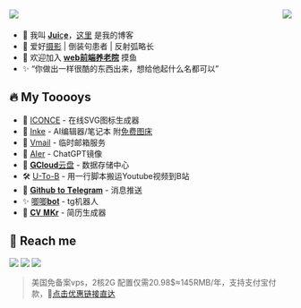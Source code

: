 <h1>
<img src='https://readme-typing-svg.herokuapp.com?vCenter=true&height=25&lines=%F0%9D%91%AF%F0%9D%92%86%F0%9D%92%86%F0%9D%92%86%F0%9D%92%86%F0%9D%92%86%F0%9D%92%86%F0%9D%92%86%F0%9D%92%86%F0%9D%92%93%F0%9D%92%86~'/>
  <img align='right' src="https://hits.seeyoufarm.com/api/count/incr/badge.svg?url=https%3A%2F%2Fgithub.com%2Fyesmore%2Fhit-counter&count_bg=%2379C83D&title_bg=%23555555&icon=awesomelists.svg&icon_color=%230AFFAB&title=visitor&edge_flat=true" /> 	
</h1>

<!-- <img align='right' width='50%' alt='readme' src="https://github-readme-stats-git-masterrstaa-rickstaa.vercel.app/api?username=yesmore&show_icons=true&theme=react" /> -->

- 👴 我叫 <a href='https://dev.yesmore.cc'>𝐉𝐮𝐢ç𝐞</a>，<a href='https://dev.yesmore.cc'>这里</a> 是我的博客
- 🚀 爱好<a href='https://500px.com.cn/community/user-details/816c1507a4879ad3a9ab28b2cdf655701'>摄影</a> | 倒装句患者 | 反射弧略长</li> 
- 💁 欢迎加入 [**web前端养老院**](#-reach-me) 摸鱼
- ✨ “你做出一样很酷的东西出来，想给他起什么名都可以”

## 🔥 My Tooooys

<!--<a href="https://github.com/yesmore/inke"><img align='right' width='50%' src='https://github-readme-stats-git-masterrstaa-rickstaa.vercel.app/api/top-langs/?username=yesmore&layout=compact&hide=HTML&theme=react'/></a>
 -->
 
<ul>
    <li>🎉 <a href='https://iconce.com'>ICONCE</a> - 在线SVG图标生成器</li>
    <li>🎉 <a href='https://inke.app'>Inke</a> - AI编辑器/笔记本 附<a href='https://img.inke.app'>免费图床</a></li>
    <li>🎉 <a href='https://vmail.dev'>Vmail</a> - 临时邮箱服务</li>
    <li>🤡 <a href='https://gcloudlab.github.io/nav'>AIer</a> - ChatGPT镜像</li>
    <li>🎯 <a href='https://gcloud-silk.vercel.app/'>𝐆𝐂𝐥𝐨𝐮𝐝云盘</a> - 数据存储中心 </li>
    <li>🛠️ <a href='https://github.com/yesmore/U-To-B'>U-To-B</a> - 用一行脚本搬运Youtube视频到B站 </li>
    <li>🚀 <a href='https://github.com/yesmore/gh-buibuibui-tg'>𝐆𝐢𝐭𝐡𝐮𝐛 𝐭𝐨 𝐓𝐞𝐥𝐞𝐠𝐫𝐚𝐦</a> - 消息推送 </li>
    <li>✨ <a href='https://github.com/yesmore/gg-bot'>唧唧𝐛𝐨𝐭</a> - tg机器人 </li>
    <li>🎨 <a href='https://github.com/yesmore/cv-mkr'>𝐂𝐕 𝐌𝐊𝐫</a> - 简历生成器 </li>
</ul>

## 🤖 Reach me

<a href='https://twitter.com/yesmoree'><img src='https://img.shields.io/twitter/follow/yesmoree' /></a>
<a href='https://dev.yesmore.cc'><img src='https://img.shields.io/badge/-https://dev.yesmore.cc-0e83cd?style=flat-square&logo=Blogger&logoColor=fff)](https://dev.yesmore.cc'/></a>
<a href='https://space.bilibili.com/299717355'><img src='https://img.shields.io/badge/dynamic/json?style=flat-square&color=ff69b4&label=bilibili&query=%24.data.totalSubs&suffix=%20fans&url=https%3A%2F%2Fapi.spencerwoo.com%2Fsubstats%2F%3Fsource%3Dbilibili%26queryKey%3D299717355'/></a>
<br>

<!--
<img width='50%' alt='gzh' src="https://img.aoau.top/other/myzr.png" />
 -->
 
> 美国免备案vps，2核2G 配置仅需20.98$≈145RMB/年，支持支付宝付款，💁[点击优惠链接直达](https://my.racknerd.com/aff.php?aff=10906&pid=681)

<!--
<img  width='50%' src="https://github.com/yesmore/yesmore/assets/89140804/3de0baff-86c8-43d1-8d67-5c05966b7dfe"/>

## ✨ Tech & Skill

<div align="left">
  <img src="https://img.shields.io/badge/-JavaScript-f6da1c?style=flat-square&logo=javascript&logoColor=white">
  <img src="https://img.shields.io/badge/-TypeScript-2b6dbf?style=flat-square&logo=typescript&logoColor=white">
  <img src="https://img.shields.io/badge/-Vue-46b882?style=flat-square&logo=vue.js&logoColor=white">
  <img src="https://img.shields.io/badge/-React-00b4ce?style=flat-square&logo=react&logoColor=white">
  <img src="https://img.shields.io/badge/-Next-black?style=flat-square&logo=next.js&logoColor=white">
  <img src="https://img.shields.io/badge/MINA-09b955?style=flat-square&logo=wechat&logoColor=white">
  <img src="https://img.shields.io/badge/-Sass-bf608e?style=flat-square&logo=sass&logoColor=white">
  <img src="https://img.shields.io/badge/-Swift-ff6b6b?style=flat-square&logo=swift&logoColor=white">  <br>

  <img src="https://img.shields.io/badge/-Node.js-3C873A?style=flat-square&logo=Node.js&logoColor=white">	
  <img src="https://img.shields.io/badge/-GoLand-55b9f3?style=flat-square&logo=go">	
  <img src="https://img.shields.io/badge/-Python-default?style=flat-square&logo=python">	
  <img src="https://img.shields.io/badge/-Git-ee462c?style=flat-square&logo=git&logoColor=white">
  <img src="https://img.shields.io/badge/-Nginx-408e43?style=flat-square&logo=nginx&logoColor=white">
  <img src="https://img.shields.io/badge/-Docker-218bea?style=flat-square&logo=docker&logoColor=white">
  <img src="https://img.shields.io/badge/-Github-black?style=flat-square&logo=github">	
</div>

<div align='middle'>
  <img src='https://cdn.jsdelivr.net/gh/yesmore/yesmore@output/github-contribution-grid-snake.svg#gh-dark-mode-only'/>
</div>
 -->

